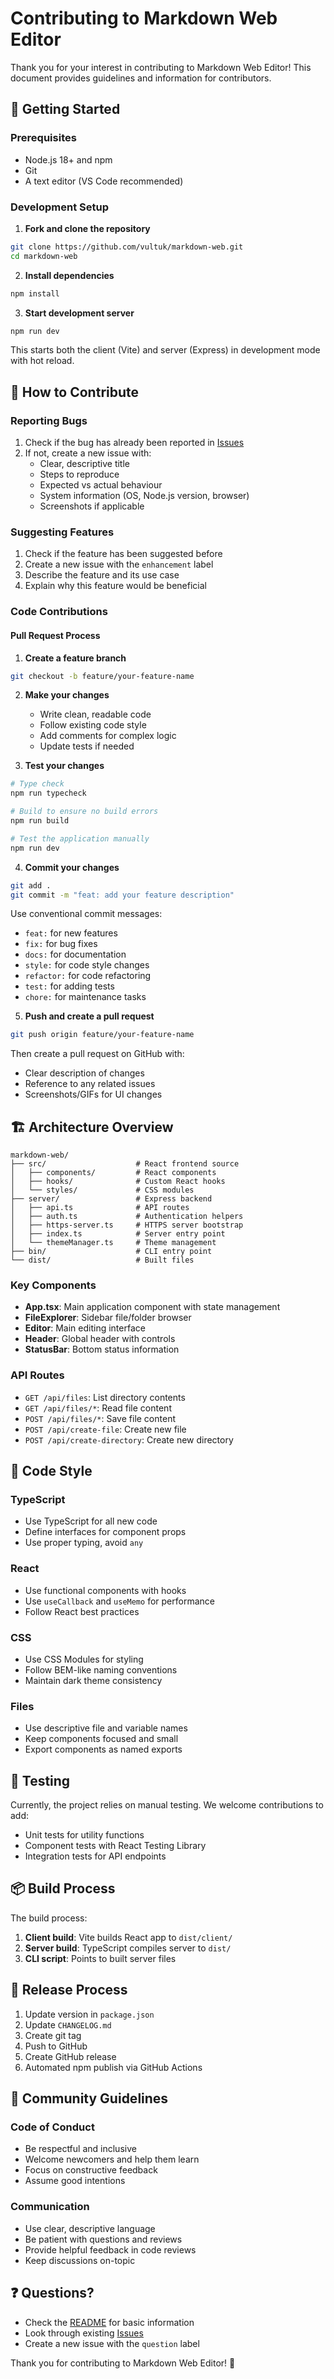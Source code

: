 # Contributing to Markdown Web Editor

Thank you for your interest in contributing to Markdown Web Editor! This document provides guidelines and information for contributors.

## 🚀 Getting Started

### Prerequisites
- Node.js 18+ and npm
- Git
- A text editor (VS Code recommended)

### Development Setup

1. **Fork and clone the repository**
```bash
git clone https://github.com/vultuk/markdown-web.git
cd markdown-web
```

2. **Install dependencies**
```bash
npm install
```

3. **Start development server**
```bash
npm run dev
```

This starts both the client (Vite) and server (Express) in development mode with hot reload.

## 📝 How to Contribute

### Reporting Bugs
1. Check if the bug has already been reported in [Issues](https://github.com/vultuk/markdown-web/issues)
2. If not, create a new issue with:
   - Clear, descriptive title
   - Steps to reproduce
   - Expected vs actual behaviour
   - System information (OS, Node.js version, browser)
   - Screenshots if applicable

### Suggesting Features
1. Check if the feature has been suggested before
2. Create a new issue with the `enhancement` label
3. Describe the feature and its use case
4. Explain why this feature would be beneficial

### Code Contributions

#### Pull Request Process

1. **Create a feature branch**
```bash
git checkout -b feature/your-feature-name
```

2. **Make your changes**
   - Write clean, readable code
   - Follow existing code style
   - Add comments for complex logic
   - Update tests if needed

3. **Test your changes**
```bash
# Type check
npm run typecheck

# Build to ensure no build errors
npm run build

# Test the application manually
npm run dev
```

4. **Commit your changes**
```bash
git add .
git commit -m "feat: add your feature description"
```

Use conventional commit messages:
- `feat:` for new features
- `fix:` for bug fixes
- `docs:` for documentation
- `style:` for code style changes
- `refactor:` for code refactoring
- `test:` for adding tests
- `chore:` for maintenance tasks

5. **Push and create a pull request**
```bash
git push origin feature/your-feature-name
```

Then create a pull request on GitHub with:
- Clear description of changes
- Reference to any related issues
- Screenshots/GIFs for UI changes

## 🏗️ Architecture Overview

```
markdown-web/
├── src/                    # React frontend source
│   ├── components/         # React components
│   ├── hooks/              # Custom React hooks
│   └── styles/             # CSS modules
├── server/                 # Express backend
│   ├── api.ts              # API routes
│   ├── auth.ts             # Authentication helpers
│   ├── https-server.ts     # HTTPS server bootstrap
│   ├── index.ts            # Server entry point
│   └── themeManager.ts     # Theme management
├── bin/                    # CLI entry point
└── dist/                   # Built files
```

### Key Components
- **App.tsx**: Main application component with state management
- **FileExplorer**: Sidebar file/folder browser
- **Editor**: Main editing interface
- **Header**: Global header with controls
- **StatusBar**: Bottom status information

### API Routes
- `GET /api/files`: List directory contents
- `GET /api/files/*`: Read file content
- `POST /api/files/*`: Save file content
- `POST /api/create-file`: Create new file
- `POST /api/create-directory`: Create new directory

## 🎨 Code Style

### TypeScript
- Use TypeScript for all new code
- Define interfaces for component props
- Use proper typing, avoid `any`

### React
- Use functional components with hooks
- Use `useCallback` and `useMemo` for performance
- Follow React best practices

### CSS
- Use CSS Modules for styling
- Follow BEM-like naming conventions
- Maintain dark theme consistency

### Files
- Use descriptive file and variable names
- Keep components focused and small
- Export components as named exports

## 🧪 Testing

Currently, the project relies on manual testing. We welcome contributions to add:
- Unit tests for utility functions
- Component tests with React Testing Library
- Integration tests for API endpoints

## 📦 Build Process

The build process:
1. **Client build**: Vite builds React app to `dist/client/`
2. **Server build**: TypeScript compiles server to `dist/`
3. **CLI script**: Points to built server files

## 🔄 Release Process

1. Update version in `package.json`
2. Update `CHANGELOG.md`
3. Create git tag
4. Push to GitHub
5. Create GitHub release
6. Automated npm publish via GitHub Actions

## 💬 Community Guidelines

### Code of Conduct
- Be respectful and inclusive
- Welcome newcomers and help them learn
- Focus on constructive feedback
- Assume good intentions

### Communication
- Use clear, descriptive language
- Be patient with questions and reviews
- Provide helpful feedback in code reviews
- Keep discussions on-topic

## ❓ Questions?

- Check the [README](README.md) for basic information
- Look through existing [Issues](https://github.com/vultuk/markdown-web/issues)
- Create a new issue with the `question` label

Thank you for contributing to Markdown Web Editor! 🎉